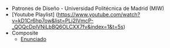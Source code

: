 - Patrones de Diseño - Universidad Politécnica de Madrid (MIW)
- [Youtube Playlist] (https://www.youtube.com/watch?v=kD1Cr6hp7ow&list=PLj2IVmcP-_QOQcDplVNiLbBQ6OLCXX7fv&index=1&t=5s)
- Composite
  - [Enunciado](https://youtu.be/E85Nu2auOFI?list=PLj2IVmcP-_QOQcDplVNiLbBQ6OLCXX7fv) 